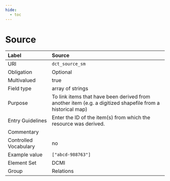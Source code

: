 ```yaml
---
hide:
  - toc
---
```


# Source

| Label                 | Source |
|:----------------------|:-------|
| URI                   | `dct_source_sm` |
| Obligation            | Optional |
| Multivalued           | true |
| Field type            | array of strings |
| Purpose               | To link items that have been derived from another item (e.g. a digitized shapefile from a historical map) |
| Entry Guidelines      | Enter the ID of the item(s) from which the resource was derived. |
| Commentary            | |
| Controlled Vocabulary | no |
| Example value         | `["abcd-988763"]` |
| Element Set           | DCMI |
| Group                 | Relations |
